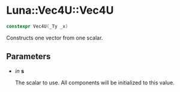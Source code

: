 # Luna::Vec4U::Vec4U

```c++
constexpr Vec4U(_Ty _x)
```

Constructs one vector from one scalar. 



## Parameters
* *in* **s**

    The scalar to use. All components will be initialized to this value. 

